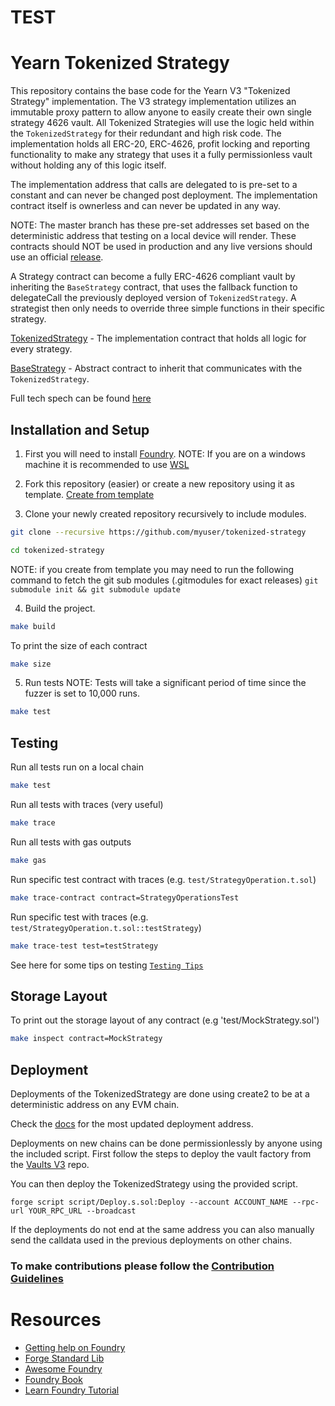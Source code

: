 # TEST

# Yearn Tokenized Strategy

This repository contains the base code for the Yearn V3 "Tokenized Strategy" implementation. The V3 strategy implementation utilizes an immutable proxy pattern to allow anyone to easily create their own single strategy 4626 vault. All Tokenized Strategies will use the logic held within the `TokenizedStrategy` for their redundant and high risk code. The implementation holds all ERC-20, ERC-4626, profit locking and reporting functionality to make any strategy that uses it a fully permissionless vault without holding any of this logic itself. 

The implementation address that calls are delegated to is pre-set to a constant and can never be changed post deployment. The implementation contract itself is ownerless and can never be updated in any way.

NOTE: The master branch has these pre-set addresses set based on the deterministic address that testing on a local device will render. These contracts should NOT be used in production and any live versions should use an official [release](https://github.com/yearn/tokenized-strategy/releases).

A Strategy contract can become a fully ERC-4626 compliant vault by inheriting the `BaseStrategy` contract, that uses the fallback function to delegateCall the previously deployed version of `TokenizedStrategy`. A strategist then only needs to override three simple functions in their specific strategy.

[TokenizedStrategy](https://github.com/yearn/tokenized-strategy/blob/master/src/TokenizedStrategy.sol) - The implementation contract that holds all logic for every strategy.

[BaseStrategy](https://github.com/yearn/tokenized-strategy/blob/master/src/BaseStrategy.sol) - Abstract contract to inherit that communicates with the `TokenizedStrategy`.

Full tech spech can be found [here](https://github.com/yearn/tokenized-strategy/blob/master/SPECIFICATION.md)

## Installation and Setup

1. First you will need to install [Foundry](https://book.getfoundry.sh/getting-started/installation).
NOTE: If you are on a windows machine it is recommended to use [WSL](https://learn.microsoft.com/en-us/windows/wsl/install)

2. Fork this repository (easier) or create a new repository using it as template. [Create from template](https://docs.github.com/en/repositories/creating-and-managing-repositories/creating-a-repository-from-a-template)

3. Clone your newly created repository recursively to include modules.

```sh
git clone --recursive https://github.com/myuser/tokenized-strategy

cd tokenized-strategy
```

NOTE: if you create from template you may need to run the following command to fetch the git sub modules (.gitmodules for exact releases) `git submodule init && git submodule update`

4. Build the project.

```sh
make build
```
To print the size of each contract
```sh
make size
```

5. Run tests
NOTE: Tests will take a significant period of time since the fuzzer is set to 10,000 runs.
```sh
make test
```

## Testing

Run all tests run on a local chain

```sh
make test
```
Run all tests with traces (very useful)

```sh
make trace
```
Run all tests with gas outputs

```sh
make gas
```
Run specific test contract with traces (e.g. `test/StrategyOperation.t.sol`)

```sh
make trace-contract contract=StrategyOperationsTest
```
Run specific test with traces (e.g. `test/StrategyOperation.t.sol::testStrategy`)

```sh
make trace-test test=testStrategy
```

See here for some tips on testing [`Testing Tips`](https://book.getfoundry.sh/forge/tests.html)

## Storage Layout

To print out the storage layout of any contract (e.g 'test/MockStrategy.sol')

```sh
make inspect contract=MockStrategy
```

## Deployment

Deployments of the TokenizedStrategy are done using create2 to be at a deterministic address on any EVM chain.

Check the [docs](https://docs.yearn.fi/developers/v3/overview) for the most updated deployment address.

Deployments on new chains can be done permissionlessly by anyone using the included script. First follow the steps to deploy the vault factory from the [Vaults V3](https://github.com/yearn/yearn-vaults-v3/) repo.

You can then deploy the TokenizedStrategy using the provided script.

```
forge script script/Deploy.s.sol:Deploy --account ACCOUNT_NAME --rpc-url YOUR_RPC_URL --broadcast
```

If the deployments do not end at the same address you can also manually send the calldata used in the previous deployments on other chains.

### To make contributions please follow the [Contribution Guidelines](https://github.com/yearn/tokenized-strategy/blob/master/CONTRIBUTING.md)

# Resources

- [Getting help on Foundry](https://github.com/gakonst/foundry#getting-help)
- [Forge Standard Lib](https://github.com/brockelmore/forge-std)
- [Awesome Foundry](https://github.com/crisgarner/awesome-foundry)
- [Foundry Book](https://book.getfoundry.sh/)
- [Learn Foundry Tutorial](https://www.youtube.com/watch?v=Rp_V7bYiTCM)
